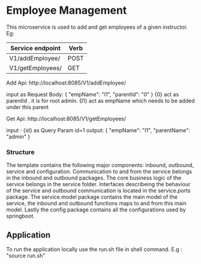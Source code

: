 # Employee Management
This microservice is used to  add and get employees of a given instructor. Eg: 


| Service endpoint                               | Verb    |                               
| -----------------------------------------------| ------- |
| V1/addEmployee/                                |  POST   |   
| V1/getEmployees/                               |  GET    |    


Add Api:
http://localhost:8085/V1/addEmployee/

input as Request Body:
{
"empName": "I1",
"parentId": "0"
}
{0} act as parentId  . it is for root admin.
{I1} act as empName which needs to be added under this parent

Get Api: 
http://localhost:8085/V1/getEmployees/

input : {id} as Query Param 
 id=1
output:   {
"empName": "I1",
"parentName": "admin"
}



### Structure

The template contains the following major components: inbound, outbound, service and configuration.
Communication to and from the service belongs in the inbound and outbound packages. The core business logic of the service belongs in the service folder. 
Interfaces describeing the behaviour of the service and outbound communication is located in the service.ports package. 
The service.model package contains the main model of the service, the inbound and outbound functions maps to and from this main model. 
Lastly the config package contains all the configurations used by springboot.

## Application
To run the application locally use the run.sh file in shell command. E.g : "source run.sh"
